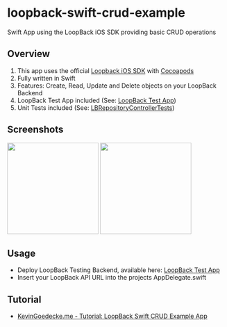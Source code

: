 # loopback-swift-crud-example
Swift App using the LoopBack iOS SDK providing basic CRUD operations

## Overview
1. This app uses the official [Loopback iOS SDK](https://github.com/strongloop/loopback-sdk-ios) with [Cocoapods](https://cocoapods.org/)
2. Fully written in Swift
3. Features: Create, Read, Update and Delete objects on your LoopBack Backend
4. LoopBack Test App included (See: [LoopBack Test App](https://github.com/kgoedecke/loopback-swift-crud-example/tree/master/loopback-swift-crud-example-tests/server))
4. Unit Tests included (See: [LBRepositoryControllerTests](https://github.com/kgoedecke/loopback-swift-crud-example/blob/master/loopback-swift-crud-example-tests/LBRepositoryControllerTests.swift))

## Screenshots
<img src="https://cloud.githubusercontent.com/assets/5519740/12044549/93e4dd12-ae93-11e5-8d68-b6fcb8feaf7b.jpg" width="210">
<img src="https://cloud.githubusercontent.com/assets/5519740/12044551/97ba28a2-ae93-11e5-9139-fe1ae5ff5c9b.jpg" width="210">

## Usage
- Deploy LoopBack Testing Backend, available here: [LoopBack Test App](https://github.com/kgoedecke/loopback-swift-crud-example/tree/master/loopback-swift-crud-example-tests/server)
- Insert your LoopBack API URL into the projects AppDelegate.swift

## Tutorial
- [KevinGoedecke.me - Tutorial: LoopBack Swift CRUD Example App](http://kevingoedecke.me/2015/12/29/loopback-swift-example-crud-app/)
